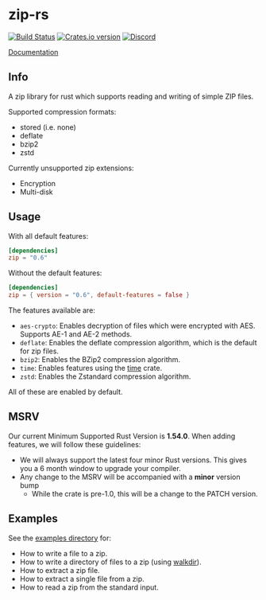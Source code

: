 zip-rs
======

[![Build Status](https://img.shields.io/github/workflow/status/zip-rs/zip/CI)](https://github.com/zip-rs/zip/actions?query=branch%3Amaster+workflow%3ACI)
[![Crates.io version](https://img.shields.io/crates/v/zip.svg)](https://crates.io/crates/zip)
[![Discord](https://badgen.net/badge/icon/discord?icon=discord&label)](https://discord.gg/rQ7H9cSsF4)

[Documentation](https://docs.rs/zip/0.6.0/zip/)


Info
----

A zip library for rust which supports reading and writing of simple ZIP files.

Supported compression formats:

* stored (i.e. none)
* deflate
* bzip2
* zstd

Currently unsupported zip extensions:

* Encryption
* Multi-disk

Usage
-----

With all default features:

```toml
[dependencies]
zip = "0.6"
```

Without the default features:

```toml
[dependencies]
zip = { version = "0.6", default-features = false }
```

The features available are:

* `aes-crypto`: Enables decryption of files which were encrypted with AES. Supports AE-1 and AE-2 methods.
* `deflate`: Enables the deflate compression algorithm, which is the default for zip files.
* `bzip2`: Enables the BZip2 compression algorithm.
* `time`: Enables features using the [time](https://github.com/rust-lang-deprecated/time) crate.
* `zstd`: Enables the Zstandard compression algorithm.

All of these are enabled by default.

MSRV
----

Our current Minimum Supported Rust Version is **1.54.0**. When adding features,
we will follow these guidelines:

- We will always support the latest four minor Rust versions. This gives you a 6
  month window to upgrade your compiler.
- Any change to the MSRV will be accompanied with a **minor** version bump
   - While the crate is pre-1.0, this will be a change to the PATCH version.

Examples
--------

See the [examples directory](examples) for:
   * How to write a file to a zip.
   * How to write a directory of files to a zip (using [walkdir](https://github.com/BurntSushi/walkdir)).
   * How to extract a zip file.
   * How to extract a single file from a zip.
   * How to read a zip from the standard input.
